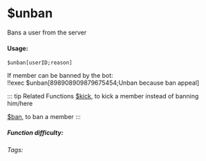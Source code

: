 # $unban
Bans a user from the server

#### Usage: 
`$unban[userID;reason]`

If member can be banned by the bot:
<br/>
<discord-messages>
	<discord-message :bot="false" role-color="#ffcc9a" author="Discord Moderator">
		!!exec $unban[898908909879675454;Unban because ban appeal]
	</discord-message>
</discord-messages>

::: tip Related Functions
[$kick](../Member/kick.md), to kick a member instead of banning him/here

[$ban](../Member/ban.md), to ban a member
:::

##### Function difficulty: <Badge type="warning" text="Medium" vertical="middle" /> 
###### Tags: <Badge type="tip" text="unban" vertical="middle" /> <Badge type="tip" text="unpunish" vertical="middle" /> <Badge type="tip" text="member" vertical="middle" /> <Badge type="tip" text="moderation" vertical="middle" /> <Badge type="tip" text="moderator" vertical="middle" />